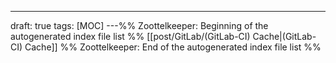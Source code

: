 ---
draft: true
tags: [MOC]
---%% Zoottelkeeper: Beginning of the autogenerated index file list  %%
 [[post/GitLab/(GitLab-CI) Cache|(GitLab-CI) Cache]]
%% Zoottelkeeper: End of the autogenerated index file list  %%
